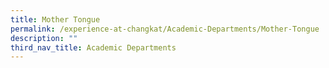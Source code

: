 ```yaml
---
title: Mother Tongue
permalink: /experience-at-changkat/Academic-Departments/Mother-Tongue
description: ""
third_nav_title: Academic Departments
---
```

